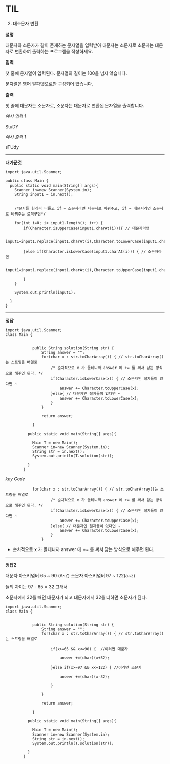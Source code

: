 # TIL

2. 대소문자 변환

**설명**

대문자와 소문자가 같이 존재하는 문자열을 입력받아 대문자는 소문자로 소문자는 대문자로 변환하여 출력하는 프로그램을 작성하세요.

**입력**

첫 줄에 문자열이 입력된다. 문자열의 길이는 100을 넘지 않습니다.

문자열은 영어 알파벳으로만 구성되어 있습니다.

**출력**

첫 줄에 대문자는 소문자로, 소문자는 대문자로 변환된 문자열을 출력합니다.

_예시 입력 1_

StuDY

_예시 출력 1_

sTUdy

---

**내가푼것**

```
import java.util.Scanner;

public class Main {
  public static void main(String[] args){
    Scanner in=new Scanner(System.in);
    String input1 = in.next();


    /*문자를 한개씩 다돌고 if ~ 소문자라면 대문자로 바꿔주고, if ~ 대문자라면 소문자로 바꿔주는 로직구현*/

    for(int i=0; i< input1.length(); i++) {
    	if(Character.isUpperCase(input1.charAt(i))){ // 대문자라면

    		input1=input1.replace(input1.charAt(i),Character.toLowerCase(input1.charAt(i)));

    	}else if(Character.isLowerCase(input1.charAt(i))) { // 소문자라면

    		input1=input1.replace(input1.charAt(i),Character.toUpperCase(input1.charAt(i)));

    	}
    }

    System.out.println(input1);

  }
}
```

---

**정답**

```
import java.util.Scanner;
class Main {


			public String solution(String str) {
				String answer = "";
				for(char x : str.toCharArray()) { // str.toCharArray()는 스트링을 배열로
					/* 순차적으로 x 가 돌테니까 answer 에 += 를 써서 담는 방식으로 해주면 된다. */
					if(Character.isLowerCase(x)) { // 소문자인 철자들이 있다면 ~
						answer += Character.toUpperCase(x);
					}else{ // 대문자인 철자들이 있다면 ~
						answer += Character.toLowerCase(x);
					}
				}

				return answer;

			}

		  public static void main(String[] args){

			Main T = new Main();
		    Scanner in=new Scanner(System.in);
		    String str = in.next();
		    System.out.println(T.solution(str));

		  }
		}
```

_key Code_

```
            for(char x : str.toCharArray()) { // str.toCharArray()는 스트링을 배열로
					/* 순차적으로 x 가 돌테니까 answer 에 += 를 써서 담는 방식으로 해주면 된다. */
					if(Character.isLowerCase(x)) { // 소문자인 철자들이 있다면 ~
						answer += Character.toUpperCase(x);
					}else{ // 대문자인 철자들이 있다면 ~
						answer += Character.toLowerCase(x);
					}
				}
```

- 순차적으로 x 가 돌테니까 answer 에 += 를 써서 담는 방식으로 해주면 된다.

---

**정답2**

대문자 아스키넘버 65 ~ 90 (A~Z)
소문자 아스키넘버 97 ~ 122(a~z)

둘의 차이는 97 - 65 = 32
그래서

소문자에서 32를 빼면 대문자가 되고
대문자에서 32를 더하면 소문자가 된다.

```
import java.util.Scanner;
class Main {


			public String solution(String str) {
				String answer = "";
				for(char x : str.toCharArray()) { // str.toCharArray()는 스트링을 배열로

					if(x>=65 && x<=90) {  //이러면 대문자

						answer +=(char)(x+32);

 					}else if(x>=97 && x<=122) { //이러면 소문자

 						answer +=(char)(x-32);

					}

				}

				return answer;

			}

		  public static void main(String[] args){

			Main T = new Main();
		    Scanner in=new Scanner(System.in);
		    String str = in.next();
		    System.out.println(T.solution(str));

		  }
		}
```
